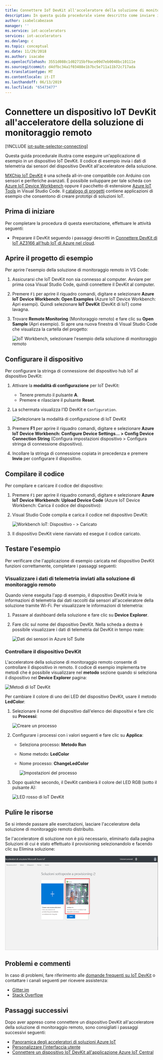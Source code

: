 ```yaml
---
title: Connettere IoT DevKit all'acceleratore della soluzione di monitoraggio remoto - Azure | Microsoft Docs
description: In questa guida procedurale viene descritto come inviare i dati di telemetria dai sensori del dispositivo IoT DevKit AZ3166 all'acceleratore della soluzione di monitoraggio remoto per il monitoraggio e la visualizzazione.
author: isabelcabezasm
manager: ''
ms.service: iot-accelerators
services: iot-accelerators
ms.devlang: c
ms.topic: conceptual
ms.date: 11/29/2018
ms.author: isacabe
ms.openlocfilehash: 3551d088c1d02715bf9ace09d7eb0048bc10111e
ms.sourcegitcommit: d4dfbc34a1f03488e1b7bc5e711a11b72c717ada
ms.translationtype: MT
ms.contentlocale: it-IT
ms.lasthandoff: 06/13/2019
ms.locfileid: "65473477"
---
```

# <a name="connect-an-iot-devkit-device-to-the-remote-monitoring-solution-accelerator"></a>Connettere un dispositivo IoT DevKit all'acceleratore della soluzione di monitoraggio remoto

[!INCLUDE [iot-suite-selector-connecting](../../includes/iot-suite-selector-connecting.md)]

Questa guida procedurale illustra come eseguire un'applicazione di esempio in un dispositivo IoT DevKit. Il codice di esempio invia i dati di telemetria dai sensori del dispositivo DevKit all'acceleratore della soluzione.

[MXChip IoT DevKit](https://aka.ms/iot-devkit) è una scheda all-in-one compatibile con Arduino con sensori e periferiche avanzati. È possibile sviluppare per tale scheda con [Azure IoT Device Workbench](https://aka.ms/iot-workbench) oppure il pacchetto di estensione [Azure IoT Tools](https://aka.ms/azure-iot-tools) in Visual Studio Code. Il [catalogo di progetti](https://microsoft.github.io/azure-iot-developer-kit/docs/projects/) contiene applicazioni di esempio che consentono di creare prototipi di soluzioni IoT.

## <a name="before-you-begin"></a>Prima di iniziare

Per completare la procedura di questa esercitazione, effettuare le attività seguenti:

* Preparare il DevKit seguendo i passaggi descritti in [Connettere DevKit di IoT AZ3166 all'hub IoT di Azure nel cloud](/azure/iot-hub/iot-hub-arduino-iot-devkit-az3166-get-started).

## <a name="open-sample-project"></a>Aprire il progetto di esempio

Per aprire l'esempio della soluzione di monitoraggio remoto in VS Code:

1. Assicurarsi che IoT DevKit non sia connesso al computer. Avviare per prima cosa Visual Studio Code, quindi connettere il DevKit al computer.

1. Premere `F1` per aprire il riquadro comandi, digitare e selezionare **Azure IoT Device Workbench: Open Examples** (Azure IoT Device Workbench: Apri esempi). Quindi selezionare **IoT DevKit** (DevKit di IoT) come lavagna.

1. Trovare **Remote Monitoring** (Monitoraggio remoto) e fare clic su **Open Sample** (Apri esempio). Si apre una nuova finestra di Visual Studio Code che visualizza la cartella del progetto:

   ![IoT Workbench, selezionare l'esempio della soluzione di monitoraggio remoto](media/iot-accelerators-arduino-iot-devkit-az3166-devkit-remote-monitoringv2/iot-workbench-example.png)

## <a name="configure-the-device"></a>Configurare il dispositivo

Per configurare la stringa di connessione del dispositivo hub IoT al dispositivo DevKit:

1. Attivare la **modalità di configurazione** per IoT DevKit:

    * Tenere premuto il pulsante **A**.
    * Premere e rilasciare il pulsante **Reset**.

1. La schermata visualizza l'ID DevKit e `Configuration`.

    ![Selezionare la modalità di configurazione di IoT DevKit](media/iot-accelerators-arduino-iot-devkit-az3166-devkit-remote-monitoringv2/devkit-configuration-mode.png)

1. Premere **F1** per aprire il riquadro comandi, digitare e selezionare **Azure IoT Device Workbench: Configure Device Settings... > Config Device Connection String** (Configura impostazioni dispositivo > Configura stringa di connessione dispositivo).

1. Incollare la stringa di connessione copiata in precedenza e premere **Invio** per configurare il dispositivo.

## <a name="build-the-code"></a>Compilare il codice

Per compilare e caricare il codice del dispositivo:

1. Premere `F1` per aprire il riquadro comandi, digitare e selezionare **Azure IoT Device Workbench: Upload Device Code** (Azure IoT Device Workbench: Carica il codice del dispositivo):

1. Visual Studio Code compila e carica il codice nel dispositivo DevKit:

    ![Workbench IoT: Dispositivo - > Caricato](media/iot-accelerators-arduino-iot-devkit-az3166-devkit-remote-monitoringv2/iot-workbench-device-uploaded.png)

1. Il dispositivo DevKit viene riavviato ed esegue il codice caricato.

## <a name="test-the-sample"></a>Testare l'esempio

Per verificare che l'applicazione di esempio caricata nel dispositivo DevKit funzioni correttamente, completare i passaggi seguenti:

### <a name="view-the-telemetry-sent-to-remote-monitoring-solution"></a>Visualizzare i dati di telemetria inviati alla soluzione di monitoraggio remoto

Quando viene eseguita l'app di esempio, il dispositivo DevKit invia le informazioni di telemetria dai dati raccolti dai sensori all'acceleratore della soluzione tramite Wi-Fi. Per visualizzare le informazioni di telemetria:

1. Passare al dashboard della soluzione e fare clic su **Device Explorer**.

1. Fare clic sul nome del dispositivo DevKit. Nella scheda a destra è possibile visualizzare i dati di telemetria dal DevKit in tempo reale:

    ![Dati dei sensori in Azure IoT Suite](media/iot-accelerators-arduino-iot-devkit-az3166-devkit-remote-monitoringv2/azure-iot-suite-dashboard.png)

### <a name="control-the-devkit-device"></a>Controllare il dispositivo DevKit

L'acceleratore della soluzione di monitoraggio remoto consente di controllare il dispositivo in remoto. Il codice di esempio implementa tre metodi che è possibile visualizzare nel **metodo** sezione quando si seleziona il dispositivo nel **Device Explorer** pagina:

![Metodi di IoT DevKit](media/iot-accelerators-arduino-iot-devkit-az3166-devkit-remote-monitoringv2/azure-iot-suite-methods.png)

Per cambiare il colore di uno dei LED del dispositivo DevKit, usare il metodo **LedColor**:

1. Selezionare il nome del dispositivo dall'elenco dei dispositivi e fare clic su **Processi**:

    ![Creare un processo](media/iot-accelerators-arduino-iot-devkit-az3166-devkit-remote-monitoringv2/azure-iot-suite-job.png)

1. Configurare i processi con i valori seguenti e fare clic su **Applica**:

   * Seleziona processo: **Metodo Run**
   * Nome metodo: **LedColor**
   * Nome processo: **ChangeLedColor**

     ![Impostazioni del processo](media/iot-accelerators-arduino-iot-devkit-az3166-devkit-remote-monitoringv2/iot-suite-change-color.png)

1. Dopo qualche secondo, il DevKit cambierà il colore del LED RGB (sotto il pulsante A):

    ![LED rosso di IoT DevKit](media/iot-accelerators-arduino-iot-devkit-az3166-devkit-remote-monitoringv2/azure-iot-suite-devkit-led.png)

## <a name="clean-up-resources"></a>Pulire le risorse

Se si intende passare alle esercitazioni, lasciare l'acceleratore della soluzione di monitoraggio remoto distribuito.

Se l'acceleratore di soluzione non è più necessario, eliminarlo dalla pagina Soluzioni di cui è stato effettuato il provisioning selezionandolo e facendo clic su Elimina soluzione:

![Eliminare la soluzione](media/quickstart-remote-monitoring-deploy/deletesolution.png)

## <a name="problems-and-feedback"></a>Problemi e commenti

In caso di problemi, fare riferimento alle [domande frequenti su IoT DevKit](https://microsoft.github.io/azure-iot-developer-kit/docs/faq/) o contattare i canali seguenti per ricevere assistenza:

* [Gitter.im](https://gitter.im/Microsoft/azure-iot-developer-kit)
* [Stack Overflow](https://stackoverflow.com/questions/tagged/iot-devkit)

## <a name="next-steps"></a>Passaggi successivi

Dopo aver appreso come connettere un dispositivo DevKit all'acceleratore della soluzione di monitoraggio remoto, sono consigliati i passaggi successivi seguenti:

* [Panoramica degli acceleratori di soluzioni Azure IoT](https://docs.microsoft.com/azure/iot-accelerators/)
* [Personalizzare l'interfaccia utente](iot-accelerators-remote-monitoring-customize.md)
* [Connettere un dispositivo IoT DevKit all'applicazione Azure IoT Central](../iot-central/howto-connect-devkit.md)